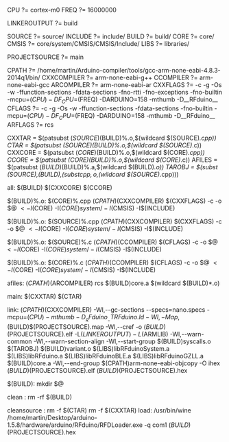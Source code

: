 CPU ?= cortex-m0
FREQ ?= 16000000

LINKEROUTPUT ?= build

SOURCE ?= source/
INCLUDE ?= include/
BUILD ?= build/
CORE ?= core/
CMSIS ?= core/system/CMSIS/CMSIS/Include/
LIBS ?= libraries/

PROJECTSOURCE ?= main

CPATH ?= /home/martin/Arduino-compiler/tools/gcc-arm-none-eabi-4.8.3-2014q1/bin/
CXXCOMPILER ?= arm-none-eabi-g++
CCOMPILER ?= arm-none-eabi-gcc
ARCOMPILER ?= arm-none-eabi-ar
CXXFLAGS ?= -c -g -Os -w -ffunction-sections -fdata-sections -fno-rtti -fno-exceptions -fno-builtin -mcpu=$(CPU) -DF_CPU=$(FREQ) -DARDUINO=158 -mthumb -D__RFduino__
CFLAGS ?= -c -g -Os -w -ffunction-sections -fdata-sections -fno-builtin -mcpu=$(CPU) -DF_CPU=$(FREQ) -DARDUINO=158 -mthumb -D__RFduino__
ARFLAGS ?= rcs

CXXTAR =  $(patsubst $(SOURCE)%.cpp,$(BUILD)%.o,$(wildcard $(SOURCE)*.cpp))
CTAR =  $(patsubst $(SOURCE)%.c,$(BUILD)%.o,$(wildcard $(SOURCE)*.c))
CXXCORE = $(patsubst $(CORE)%.cpp,$(BUILD)%.o,$(wildcard $(CORE)*.cpp))
CCORE = $(patsubst $(CORE)%.c,$(BUILD)%.o,$(wildcard $(CORE)*.c))
AFILES = $(patsubst $(BUILD)%.o,$(BUILD)%.a,$(wildcard $(BUILD)*.o))
TAROBJ = $(subst $(SOURCE),$(BUILD),$(subst cpp,o,$(wildcard $(SOURCE)*.cpp)))


	
all: $(BUILD) $(CXXCORE) $(CCORE)
	
$(BUILD)%.o: $(CORE)%.cpp 
	$(CPATH)$(CXXCOMPILER) $(CXXFLAGS) -c -o $@ $< -I$(CORE) -I$(CORE)system/ -I$(CMSIS) -I$(INCLUDE)
	
$(BUILD)%.o: $(SOURCE)%.cpp 
	$(CPATH)$(CXXCOMPILER) $(CXXFLAGS) -c -o $@ $< -I$(CORE) -I$(CORE)system/ -I$(CMSIS) -I$(INCLUDE)

$(BUILD)%.o: $(SOURCE)%.c
	$(CPATH)$(CCOMPILER) $(CFLAGS) -c -o $@ $< -I$(CORE) -I$(CORE)system/ -I$(CMSIS) -I$(INCLUDE)
	
$(BUILD)%.o: $(CORE)%.c
	$(CPATH)$(CCOMPILER) $(CFLAGS) -c -o $@ $< -I$(CORE) -I$(CORE)system/ -I$(CMSIS) -I$(INCLUDE)
	
afiles:
	$(CPATH)$(ARCOMPILER) rcs $(BUILD)core.a $(wildcard $(BUILD)*.o)	

main: $(CXXTAR) $(CTAR)

link:
	$(CPATH)$(CXXCOMPILER) -Wl,--gc-sections --specs=nano.specs -mcpu=$(CPU) -mthumb -D__RFduino__ -TRFduino.ld -Wl,-Map,$(BUILD)$(PROJECTSOURCE).map -Wl,--cref -o $(BUILD)$(PROJECTSOURCE).elf -L$(LINKEROUTPUT) -L$(ARMLIB) -Wl,--warn-common -Wl,--warn-section-align -Wl,--start-group $(BUILD)syscalls.o $(TAROBJ) $(BUILD)variant.o $(LIBS)libRFduinoSystem.a $(LIBS)libRFduino.a $(LIBS)libRFduinoBLE.a $(LIBS)libRFduinoGZLL.a $(BUILD)core.a -Wl,--end-group 
	$(CPATH)arm-none-eabi-objcopy -O ihex $(BUILD)$(PROJECTSOURCE).elf $(BUILD)$(PROJECTSOURCE).hex 
	
$(BUILD):
	mkdir $@
	
clean :
	rm -rf $(BUILD)

cleansource :
	rm -f $(CTAR)
	rm -f $(CXXTAR)
load:
	/usr/bin/wine /home/martin/Desktop/arduino-1.5.8/hardware/arduino/RFduino/RFDLoader.exe -q com1 $(BUILD)$(PROJECTSOURCE).hex

